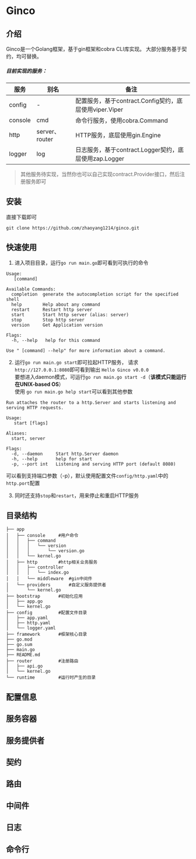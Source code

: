 # Ginco

## 介绍
Ginco是一个Golang框架，基于gin框架和cobra CLI库实现。 大部分服务基于契约，均可替换。

##### 目前实现的服务：

| 服务 | 别名 | 备注 |
| --- | --- | --- |
| config | - | 配置服务，基于contract.Config契约，底层使用viper.Viper |
| console | cmd | 命令行服务，使用cobra.Command |
| http | server、router | HTTP服务，底层使用gin.Engine |
| logger | log | 日志服务，基于contract.Logger契约，底层使用zap.Logger |

> 其他服务待实现，当然你也可以自己实现contract.Provider接口，然后注册服务即可


## 安装
直接下载即可
```shell
git clone https://github.com/zhaoyang1214/ginco.git
```

## 快速使用
1. 进入项目目录，运行`go run main.go`即可看到可执行的命令
```shell
Usage:
   [command]

Available Commands:
  completion  generate the autocompletion script for the specified shell
  help        Help about any command
  restart     Restart http server
  start       Start http server (alias: server)
  stop        Stop http server
  version     Get Application version

Flags:
  -h, --help   help for this command

Use " [command] --help" for more information about a command.
```

2. 运行`go run main.go start`即可拉起HTTP服务， 请求`http://127.0.0.1:8080`即可看到输出
`Hello Ginco v0.0.0`  
要想进入daemon模式，可运行`go run main.go start -d`（**该模式只能运行在UNIX-based OS**）  
使用 `go run main.go help start`可以看到其他参数
```shell
Run attaches the router to a http.Server and starts listening and serving HTTP requests.

Usage:
   start [flags]

Aliases:
  start, server

Flags:
  -d, --daemon     Start http.Server daemon
  -h, --help       help for start
  -p, --port int   Listening and serving HTTP port (default 8080)
```
可以看到支持端口参数（-p），默认使用配置文件`config/http.yaml`中的`http.port`配置

3. 同时还支持`stop`和`restart`，用来停止和重启HTTP服务

## 目录结构
```
├── app
│   ├── console     #用户命令
│   │   ├── command
│   │   │   └── version
│   │   │       └── version.go
│   │   └── kernel.go
│   ├── http        #http相关业务服务
│   │   ├── controller
│   │   │   └── index.go
│   │   └── middleware  #gin中间件
│   └── providers       #自定义服务提供者
│       └── kernel.go
├── bootstrap       #初始化应用
│   ├── app.go
│   └── kernel.go
├── config          #配置文件目录
│   ├── app.yaml
│   ├── http.yaml
│   └── logger.yaml
├── framework       #框架核心目录
├── go.mod
├── go.sum
├── main.go         
├── README.md
├── router          #注册路由
│   ├── api.go
│   └── kernel.go
└── runtime         #运行时产生的目录
```

## 配置信息

## 服务容器

## 服务提供者

## 契约

## 路由

## 中间件

## 日志

## 命令行

